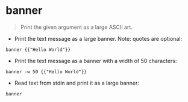 # banner

> Print the given argument as a large ASCII art.

- Print the text message as a large banner. Note: quotes are optional:

`banner {{"Hello World"}}`

- Print the text message as a banner with a width of 50 characters:

`banner -w 50 {{"Hello World"}}`

- Read text from stdin and print it as a large banner:

`banner`
